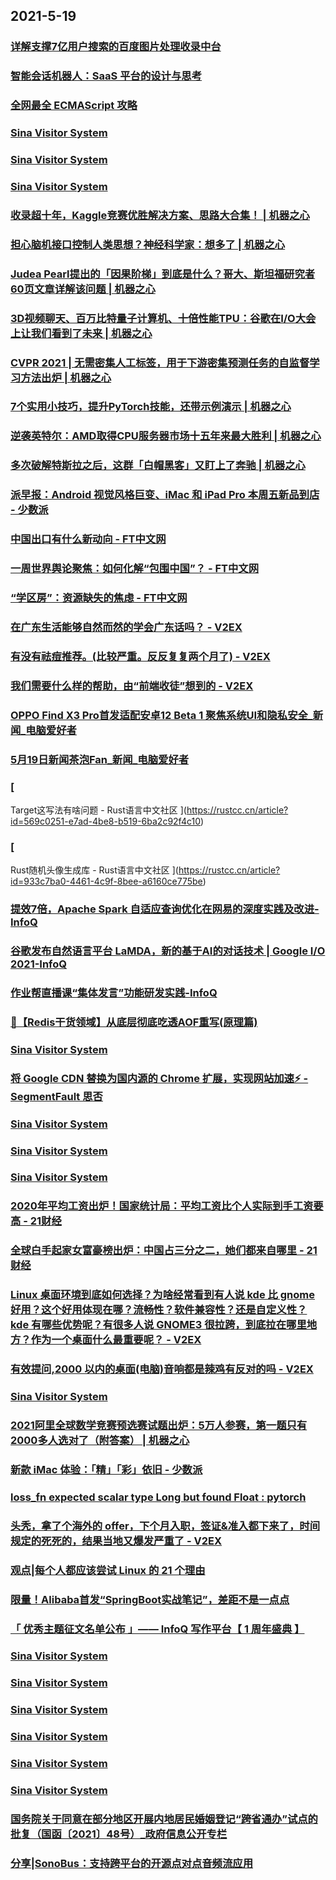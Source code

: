 
## 2021-5-19

### [详解支撑7亿用户搜索的百度图片处理收录中台](https://www.infoq.cn/article/4fe9a795b6caf73c68206e29a)

### [智能会话机器人：SaaS 平台的设计与思考](https://www.infoq.cn/article/d6072e4ea9066e061a300f37c)

### [全网最全 ECMAScript 攻略](https://www.infoq.cn/article/819c7ae045ecc83936afed4d1)

### [Sina Visitor System](https://weibo.com/1402400261/Kg98MagBI)

### [Sina Visitor System](https://weibo.com/1715118170/Kg9lptYGk)

### [Sina Visitor System](https://weibo.com/1642628345/Kg8ZFboCu)

### [收录超十年，Kaggle竞赛优胜解决方案、思路大合集！ | 机器之心](https://www.jiqizhixin.com/articles/2021-05-19-8)

### [担心脑机接口控制人类思想？神经科学家：想多了 | 机器之心](https://www.jiqizhixin.com/articles/2021-05-19-7)

### [Judea Pearl提出的「因果阶梯」到底是什么？哥大、斯坦福研究者60页文章详解该问题 | 机器之心](https://www.jiqizhixin.com/articles/2021-05-19-6)

### [3D视频聊天、百万比特量子计算机、十倍性能TPU：谷歌在I/O大会上让我们看到了未来 | 机器之心](https://www.jiqizhixin.com/articles/2021-05-19-5)

### [CVPR 2021 | 无需密集人工标签，用于下游密集预测任务的自监督学习方法出炉 | 机器之心](https://www.jiqizhixin.com/articles/2021-05-19-4)

### [7个实用小技巧，提升PyTorch技能，还带示例演示 | 机器之心](https://www.jiqizhixin.com/articles/2021-05-19-3)

### [逆袭英特尔：AMD取得CPU服务器市场十五年来最大胜利 | 机器之心](https://www.jiqizhixin.com/articles/2021-05-19-2)

### [多次破解特斯拉之后，这群「白帽黑客」又盯上了奔驰 | 机器之心](https://www.jiqizhixin.com/articles/2021-05-19)

### [派早报：Android 视觉风格巨变、iMac 和 iPad Pro 本周五新品到店 - 少数派](https://sspai.com/post/66738)

### [中国出口有什么新动向 - FT中文网](http://www.ftchinese.com/story/001092510)

### [一周世界舆论聚焦：如何化解“包围中国”？ - FT中文网](http://www.ftchinese.com/story/001092519)

### [“学区房”：资源缺失的焦虑 - FT中文网](http://www.ftchinese.com/story/001092439)

### [在广东生活能够自然而然的学会广东话吗？ - V2EX](https://www.v2ex.com/t/777754)

### [有没有祛痘推荐。(比较严重。反反复复两个月了) - V2EX](https://www.v2ex.com/t/777734)

### [我们需要什么样的帮助，由“前端收徒”想到的 - V2EX](https://www.v2ex.com/t/777722)

### [OPPO Find X3 Pro首发适配安卓12 Beta 1 聚焦系统UI和隐私安全_新闻_电脑爱好者](https://www.cfan.com.cn/2021/0519/135170.shtml)

### [5月19日新闻茶泡Fan_新闻_电脑爱好者](https://www.cfan.com.cn/2021/0519/135169.shtml)

### [
Target这写法有啥问题 - Rust语言中文社区
](https://rustcc.cn/article?id=569c0251-e7ad-4be8-b519-6ba2c92f4c10)

### [
Rust随机头像生成库 - Rust语言中文社区
](https://rustcc.cn/article?id=933c7ba0-4461-4c9f-8bee-a6160ce775be)

### [提效7倍，Apache Spark 自适应查询优化在网易的深度实践及改进-InfoQ](https://www.infoq.cn/article/TzJs9v8apVOlyvSRWvEo)

### [谷歌发布自然语言平台 LaMDA，新的基于AI的对话技术 | Google I/O 2021-InfoQ](https://www.infoq.cn/article/76gYqPA2YU0YXCDHFvIE)

### [作业帮直播课“集体发言”功能研发实践-InfoQ](https://www.infoq.cn/article/JMVNdAlD7lA66jhP6egs)

### [🕋【Redis干货领域】从底层彻底吃透AOF重写(原理篇)](https://www.infoq.cn/article/a078e5d692fd7c1cbb2723f5a)

### [Sina Visitor System](https://weibo.com/1746173800/Kga7HbdP4)

### [将 Google CDN 替换为国内源的 Chrome 扩展，实现网站加速⚡️ - SegmentFault 思否](https://segmentfault.com/a/1190000039993704)

### [Sina Visitor System](https://weibo.com/1715118170/Kga885LrA)

### [Sina Visitor System](https://weibo.com/1715118170/Kg9JSypGH)

### [Sina Visitor System](https://weibo.com/1715118170/Kg9ICjwWj)

### [2020年平均工资出炉！国家统计局：平均工资比个人实际到手工资要高 - 21财经](https://m.21jingji.com/article/20210519/herald/a7e8acf0fcf161b796f8820c008cf73f.html)

### [全球白手起家女富豪榜出炉：中国占三分之二，她们都来自哪里 - 21财经](https://m.21jingji.com/article/20210519/herald/120d44f2c08d994b193c7795b8b17f79.html)

### [Linux 桌面环境到底如何选择？为啥经常看到有人说 kde 比 gnome 好用？这个好用体现在哪？流畅性？软件兼容性？还是自定义性？ kde 有哪些优势呢？有很多人说 GNOME3 很拉跨，到底拉在哪里地方？作为一个桌面什么最重要呢？ - V2EX](https://www.v2ex.com/t/777797)

### [有效提问,2000 以内的桌面(电脑)音响都是辣鸡有反对的吗 - V2EX](https://www.v2ex.com/t/777773)

### [Sina Visitor System](https://weibo.com/1715118170/Kgawuys64)

### [2021阿里全球数学竞赛预选赛试题出炉：5万人参赛，第一题只有2000多人选对了（附答案） | 机器之心](https://www.jiqizhixin.com/articles/2021-05-19-9)

### [新款 iMac 体验：「精」「彩」依旧 - 少数派](https://sspai.com/post/66736)

### [loss_fn expected scalar type Long but found Float : pytorch](https://www.reddit.com/r/pytorch/comments/nfvm42/loss_fn_expected_scalar_type_long_but_found_float/)

### [头秃，拿了个海外的 offer，下个月入职，签证&准入都下来了，时间规定的死死的，结果当地又爆发严重了 - V2EX](https://www.v2ex.com/t/777779)

### [观点|每个人都应该尝试 Linux 的 21 个理由](https://linux.cn/article-13404-1.html?utm_source=rss&utm_medium=rss)

### [限量！Alibaba首发“SpringBoot实战笔记”，差距不是一点点](https://www.infoq.cn/article/24a478ecff8d0bb396dc2e94b)

### [「 优秀主题征文名单公布 」—— InfoQ 写作平台【 1 周年盛典 】](https://www.infoq.cn/article/e44e10b0374e2d64b6d34c079)

### [Sina Visitor System](https://weibo.com/1402400261/KgaGSuqoC)

### [Sina Visitor System](https://weibo.com/1402400261/KgaFXb34z)

### [Sina Visitor System](https://weibo.com/1402400261/KgaEWxkNV)

### [Sina Visitor System](https://weibo.com/1715118170/KgaUSncbB)

### [Sina Visitor System](https://weibo.com/1715118170/KgaRd60FC)

### [Sina Visitor System](https://weibo.com/1715118170/KgaR0rTlm)

### [国务院关于同意在部分地区开展内地居民婚姻登记“跨省通办”试点的批复（国函〔2021〕48号）_政府信息公开专栏](http://www.gov.cn/zhengce/content/2021-05/19/content_5608622.htm)

### [分享|SonoBus：支持跨平台的开源点对点音频流应用](https://linux.cn/article-13405-1.html?utm_source=rss&utm_medium=rss)